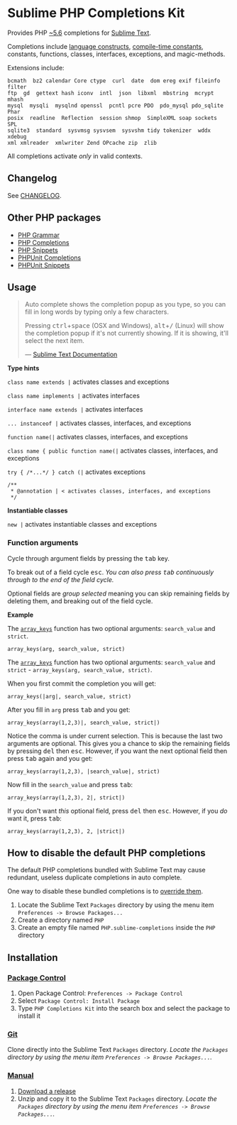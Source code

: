 Sublime PHP Completions Kit
===========================

Provides PHP [~5.6](http://semver.org) completions for
[Sublime Text](http://www.sublimetext.com).

Completions include [language constructs], [compile-time constants],
constants, functions, classes, interfaces, exceptions, and magic-methods.

[language constructs]: http://php.net/manual/reserved.keywords.php
[compile-time constants]: http://php.net/manual/reserved.keywords.php

Extensions include:

    bcmath  bz2 calendar Core ctype  curl  date  dom ereg exif fileinfo filter
    ftp  gd  gettext hash iconv  intl  json  libxml  mbstring  mcrypt  mhash
    mysql  mysqli  mysqlnd openssl  pcntl pcre PDO  pdo_mysql pdo_sqlite Phar
    posix  readline  Reflection  session shmop  SimpleXML soap sockets  SPL
    sqlite3  standard  sysvmsg sysvsem  sysvshm tidy tokenizer  wddx  xdebug
    xml xmlreader  xmlwriter Zend OPcache zip  zlib

All completions activate *only* in valid contexts.

## Changelog

See [CHANGELOG](CHANGELOG.md).

## Other PHP packages

* [PHP Grammar](https://github.com/gerardroche/sublime-php-grammar)
* [PHP Completions](https://github.com/gerardroche/sublime-phpck)
* [PHP Snippets](https://github.com/gerardroche/sublime-php-snippets)
* [PHPUnit Completions](https://github.com/gerardroche/sublime-phpunitck)
* [PHPUnit Snippets](https://github.com/gerardroche/sublime-phpunit-snippets)

## Usage

> Auto complete shows the completion popup as you type, so you can fill in long
> words by typing only a few characters.
>
> Pressing <kbd>ctrl</kbd>+<kbd>space</kbd> (OSX and Windows),
> <kbd>alt</kbd>+<kbd>/</kbd> (Linux) will show the completion popup if it's not
> currently showing.  If it is showing, it'll select the next item.
>
> &mdash; [Sublime Text Documentation](http://www.sublimetext.com/docs/3/auto_complete.html)

**Type hints**

`class name extends |` activates classes and exceptions

`class name implements |` activates interfaces

`interface name extends |` activates interfaces

`... instanceof |` activates classes, interfaces, and exceptions

`function name(|` activates classes, interfaces, and exceptions

`class name { public function name(|` activates classes, interfaces, and exceptions

`try { /*...*/ } catch (|` activates exceptions

    /**
     * @annotation | < activates classes, interfaces, and exceptions
     */

**Instantiable classes**

`new |` activates instantiable classes and exceptions

### Function arguments

Cycle through argument fields by pressing the <kbd>tab</kbd> key.

To break out of a field cycle <kbd>esc</kbd>.  *You can also press
<kbd>tab</kbd> continuously through to the end of the field cycle.*

Optional fields are *group selected* meaning you can skip remaining fields by
deleting them, and breaking out of the field cycle.

**Example**

The [`array_keys`][phpdocs_array_keys] function has two optional arguments:
`search_value` and `strict`.

    array_keys(arg, search_value, strict)

The [`array_keys`][phpdocs_array_keys] function has two optional arguments:
`search_value` and `strict` - `array_keys(arg, search_value, strict)`.

When you first commit the completion you will get:

    array_keys(|arg|, search_value, strict)

After you fill in `arg` press <kbd>tab</kbd> and you get:

    array_keys(array(1,2,3)|, search_value, strict|)

Notice the comma is under current selection.  This is because the last two
arguments are optional.  This gives you a chance to skip the remaining fields by
pressing <kbd>del</kbd> then <kbd>esc</kbd>.  However, if you want the next
optional field then press <kbd>tab</kbd> again and you get:

    array_keys(array(1,2,3), |search_value|, strict)

Now fill in the `search_value` and press <kbd>tab</kbd>:

    array_keys(array(1,2,3), 2|, strict|)

If you don't want *this* optional field, press <kbd>del</kbd> then
<kbd>esc</kbd>.  However, if you *do* want it, press <kbd>tab</kbd>:

    array_keys(array(1,2,3), 2, |strict|)

[phpdocs_array_keys]: http://php.net/array_keys

## How to disable the default PHP completions

The default PHP completions bundled with Sublime Text may cause redundant,
useless duplicate completions in auto complete.

One way to disable these bundled completions is to
[override them](http://www.sublimetext.com/docs/3/packages.html).

1. Locate the Sublime Text `Packages` directory by using the menu item
`Preferences -> Browse Packages...`
2. Create a directory named `PHP`
3. Create an empty file named `PHP.sublime-completions` inside the `PHP`
directory

## Installation

### [Package Control](https://sublime.wbond.net/installation)

1. Open Package Control: `Preferences -> Package Control`
2. Select `Package Control: Install Package`
3. Type `PHP Completions Kit` into the search box and select the package to
install it

### [Git](http://git-scm.com)

Clone directly into the Sublime Text `Packages` directory.  *Locate the
`Packages` directory by using the menu item
`Preferences -> Browse Packages...`.*

### [Manual](http://www.sublimetext.com/docs/3/packages.html)

1. [Download a release](https://github.com/gerardroche/sublime-phpck/releases)
2. Unzip and copy it to the Sublime Text `Packages` directory.  *Locate the
`Packages` directory by using the menu item
`Preferences -> Browse Packages...`.*
